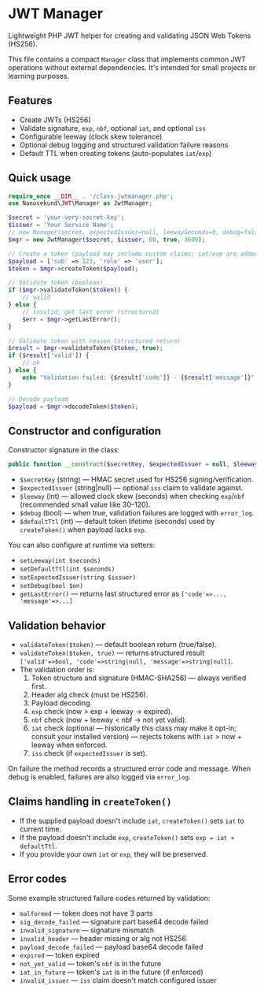 # JWT Manager

Lightweight PHP JWT helper for creating and validating JSON Web Tokens (HS256).

This file contains a compact `Manager` class that implements common JWT operations without external dependencies. It's intended for small projects or learning purposes.

## Features

- Create JWTs (HS256)
- Validate signature, `exp`, `nbf`, optional `iat`, and optional `iss`
- Configurable leeway (clock skew tolerance)
- Optional debug logging and structured validation failure reasons
- Default TTL when creating tokens (auto-populates `iat`/`exp`)

## Quick usage

```php
require_once __DIR__ . '/class.jwtmanager.php';
use Nanosekund\JWT\Manager as JwtManager;

$secret = 'your-very-secret-key';
$issuer = 'Your Service Name';
// new Manager(secret, expectedIssuer=null, leewaySeconds=0, debug=false, defaultTtl=3600)
$mgr = new JwtManager($secret, $issuer, 60, true, 3600);

// Create a token (payload may include custom claims; iat/exp are added if missing)
$payload = ['sub' => 123, 'role' => 'user'];
$token = $mgr->createToken($payload);

// Validate token (boolean)
if ($mgr->validateToken($token)) {
    // valid
} else {
    // invalid; get last error (structured)
    $err = $mgr->getLastError();
}

// Validate token with reason (structured return)
$result = $mgr->validateToken($token, true);
if ($result['valid']) {
    // ok
} else {
    echo "Validation failed: {$result['code']} - {$result['message']}";
}

// Decode payload
$payload = $mgr->decodeToken($token);
```

## Constructor and configuration

Constructor signature in the class:

```php
public function __construct($secretKey, $expectedIssuer = null, $leeway = 0, $debug = false, $defaultTtl = 3600)
```

- `$secretKey` (string) — HMAC secret used for HS256 signing/verification.
- `$expectedIssuer` (string|null) — optional `iss` claim to validate against.
- `$leeway` (int) — allowed clock skew (seconds) when checking `exp`/`nbf` (recommended small value like 30–120).
- `$debug` (bool) — when true, validation failures are logged with `error_log`.
- `$defaultTtl` (int) — default token lifetime (seconds) used by `createToken()` when payload lacks `exp`.

You can also configure at runtime via setters:

- `setLeeway(int $seconds)`
- `setDefaultTtl(int $seconds)`
- `setExpectedIssuer(string $issuer)`
- `setDebug(bool $on)`
- `getLastError()` — returns last structured error as `['code'=>..., 'message'=>...]`

## Validation behavior

- `validateToken($token)` — default boolean return (true/false).
- `validateToken($token, true)` — returns structured result `['valid'=>bool, 'code'=>string|null, 'message'=>string|null]`.
- The validation order is:
  1. Token structure and signature (HMAC-SHA256) — always verified first.
  2. Header alg check (must be HS256).
  3. Payload decoding.
  4. `exp` check (now > exp + leeway → expired).
  5. `nbf` check (now + leeway < nbf → not yet valid).
  6. `iat` check (optional — historically this class may make it opt-in; consult your installed version) — rejects tokens with `iat` > now + leeway when enforced.
  7. `iss` check (if `expectedIssuer` is set).

On failure the method records a structured error code and message. When debug is enabled, failures are also logged via `error_log`.

## Claims handling in `createToken()`

- If the supplied payload doesn't include `iat`, `createToken()` sets `iat` to current time.
- If the payload doesn't include `exp`, `createToken()` sets `exp = iat + defaultTtl`.
- If you provide your own `iat` or `exp`, they will be preserved.

## Error codes

Some example structured failure codes returned by validation:

- `malformed` — token does not have 3 parts
- `sig_decode_failed` — signature part base64 decode failed
- `invalid_signature` — signature mismatch
- `invalid_header` — header missing or alg not HS256
- `payload_decode_failed` — payload base64 decode failed
- `expired` — token expired
- `not_yet_valid` — token's `nbf` is in the future
- `iat_in_future` — token's `iat` is in the future (if enforced)
- `invalid_issuer` — `iss` claim doesn't match configured issuer